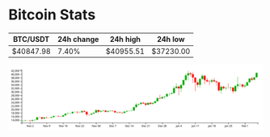 # Bitcoin Stats

BTC/USDT|24h change|24h high|24h low|
|---|---|---|---|
|$40847.98|7.40%|$40955.51|$37230.00|

<img src="./chart.svg">
